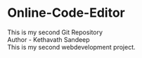 # Online-Code-Editor
This is my second Git Repository
<br>
Author - Kethavath Sandeep
<br>
This is my second webdevelopment project.
